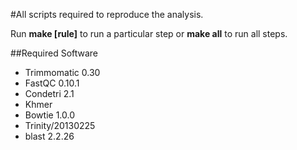 #All scripts required to reproduce the analysis.

Run __make [rule]__ to run a particular step or __make all__ to run all steps.

##Required Software

* Trimmomatic 0.30
* FastQC 0.10.1
* Condetri 2.1
* Khmer
* Bowtie 1.0.0
* Trinity/20130225
* blast 2.2.26
